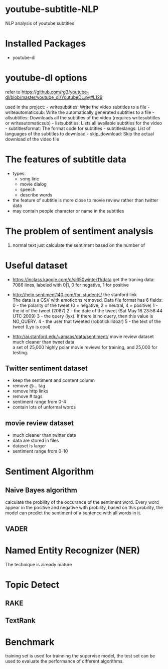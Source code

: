 # youtube-subtitle-NLP
NLP analysis of youtube subtitles


# Installed Packages
- youtube-dl


# youtube-dl options
refer to https://github.com/rg3/youtube-dl/blob/master/youtube_dl/YoutubeDL.py#L129

used in the project:
    - writesubtitles:    Write the video subtitles to a file
    - writeautomaticsub: Write the automatically generated subtitles to a file
    - allsubtitles:      Downloads all the subtitles of the video
                       (requires writesubtitles or writeautomaticsub)
    - listsubtitles:     Lists all available subtitles for the video
    - subtitlesformat:   The format code for subtitles
    - subtitleslangs:    List of languages of the subtitles to download
    - skip_download:     Skip the actual download of the video file

# The features of subtitle data
- types: 
  - song liric
  - movie dialog
  - speech
  - describe words
- the feature of subtitle is more close to movie review rather than twitter data
- may contain people character or name in the subtitles

# The problem of sentiment analysis
1. normal text just calculate the sentiment based on the number of  



# Useful dataset
- https://inclass.kaggle.com/c/si650winter11/data 
  get the traning data:  
  7086 lines, labeled with 0|1, 0 for negative, 1 for positive

- http://help.sentiment140.com/for-students/
  the stanford link  
  The data is a CSV with emoticons removed. Data file format has 6 fields:
  0 - the polarity of the tweet (0 = negative, 2 = neutral, 4 = positive)
  1 - the id of the tweet (2087)
  2 - the date of the tweet (Sat May 16 23:58:44 UTC 2009)
  3 - the query (lyx). If there is no query, then this value is NO_QUERY.
  4 - the user that tweeted (robotickilldozr)
  5 - the text of the tweet (Lyx is cool)

- http://ai.stanford.edu/~amaas/data/sentiment/
  movie review dataset
  much cleaner than tweet data  
  a set of 25,000 highly polar movie reviews for training, and 25,000 for testing. 

## Twitter sentiment dataset
- keep the sentiment and content column
- remove @... tag
- remove http links
- remove # tags
- sentiment range from 0-4
- contain lots of unformal words


## movie review dataset
- much cleaner than twitter data
- data are stored in files
- dataset is larger
- sentiment range from 0-10


# Sentiment Algorithm
## Naive Bayes algorithm
calculate the probility of the occurance of the sentiment word. Every word appear in the positive and negative with probility, based on this probility, the model can predict the sentiment of a sentence with all words in it.

## VADER

# Named Entity Recognizer (NER)
The technique is already mature

# Topic Detect
## RAKE

## TextRank



# Benchmark
training set is used for trainning the supervise model, the test set can be used to evaluate the performance of different algorithms.

